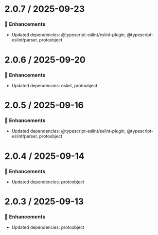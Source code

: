 # 2.0.7 / 2025-09-23

### :tada: Enhancements
- Updated dependencies: @typescript-eslint/eslint-plugin, @typescript-eslint/parser, protoobject

# 2.0.6 / 2025-09-20

### :tada: Enhancements
- Updated dependencies: eslint, protoobject

# 2.0.5 / 2025-09-16

### :tada: Enhancements
- Updated dependencies: @typescript-eslint/eslint-plugin, @typescript-eslint/parser, protoobject

# 2.0.4 / 2025-09-14

### :tada: Enhancements
- Updated dependencies: protoobject

# 2.0.3 / 2025-09-13

### :tada: Enhancements
- Updated dependencies: protoobject

